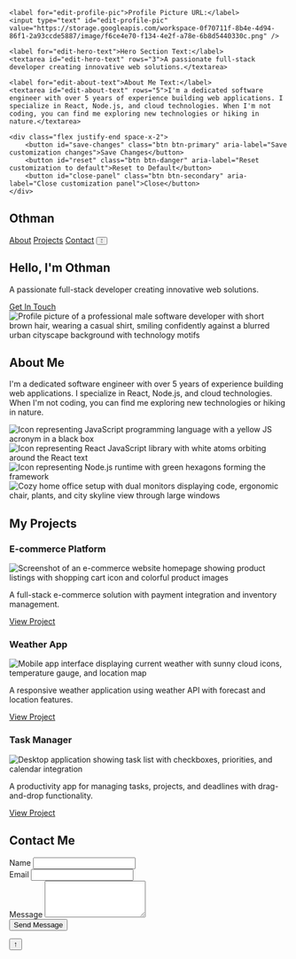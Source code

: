     <label for="edit-profile-pic">Profile Picture URL:</label>
    <input type="text" id="edit-profile-pic" value="https://storage.googleapis.com/workspace-0f70711f-8b4e-4d94-86f1-2a93ccde5887/image/f6ce4e70-f134-4e2f-a78e-6b8d5440330c.png" />

    <label for="edit-hero-text">Hero Section Text:</label>
    <textarea id="edit-hero-text" rows="3">A passionate full-stack developer creating innovative web solutions.</textarea>

    <label for="edit-about-text">About Me Text:</label>
    <textarea id="edit-about-text" rows="5">I'm a dedicated software engineer with over 5 years of experience building web applications. I specialize in React, Node.js, and cloud technologies. When I'm not coding, you can find me exploring new technologies or hiking in nature.</textarea>

    <div class="flex justify-end space-x-2">
        <button id="save-changes" class="btn btn-primary" aria-label="Save customization changes">Save Changes</button>
        <button id="reset" class="btn btn-danger" aria-label="Reset customization to default">Reset to Default</button>
        <button id="close-panel" class="btn btn-secondary" aria-label="Close customization panel">Close</button>
    </div>
</div>

<!-- Navigation -->
<nav class="bg-white dark:bg-gray-800 shadow-lg fixed top-0 w-full z-50">
    <div class="max-w-7xl mx-auto px-4 sm:px-6 lg:px-8">
        <div class="flex justify-between h-16">
            <div class="flex items-center">
                <h1 id="nav-name" class="text-xl font-bold cursor-pointer" title="Double-click to customize">Othman</h1>
            </div>
            <div class="flex items-center space-x-4">
                <a href="#about" class="hover:text-blue-500">About</a>
                <a href="#projects" class="hover:text-blue-500">Projects</a>
                <a href="#contact" class="hover:text-blue-500">Contact</a>
                <button id="theme-toggle" class="p-2 rounded-full bg-gray-200 dark:bg-gray-700" aria-label="Toggle theme">
                    <svg id="sun-icon" class="w-5 h-5" fill="none" viewBox="0 0 24 24" stroke="currentColor">
                        <path stroke-linecap="round" stroke-linejoin="round" stroke-width="2" d="M12 3v1m0 16v1m9-9h-1M4 12H3m15.364 6.364l-.707-.707M6.343 6.343l-.707-.707m12.728 0l-.707.707M6.343 17.657l-.707.707M16 12a4 4 0 11-8 0 4 4 0 018 0z" />
                    </svg>
                    <svg id="moon-icon" class="hidden w-5 h-5" fill="none" viewBox="0 0 24 24" stroke="currentColor">
                        <path stroke-linecap="round" stroke-linejoin="round" stroke-width="2" d="M20.354 15.354A9 9 0 018.646 3.646 9.003 9.003 0 0012 21a9.003 9.003 0 008.354-5.646z" />
                    </svg>
                </button>
            </div>
        </div>
    </div>
</nav>

<!-- Hero Section -->
<section class="hero-bg text-white py-20">
    <div class="max-w-7xl mx-auto px-4 sm:px-6 lg:px-8 flex flex-col md:flex-row items-center">
        <div class="md:w-1/2">
            <h2 id="hero-name" class="text-5xl font-bold mb-4">Hello, I'm Othman</h2>
            <p id="hero-text" class="text-xl mb-8">A passionate full-stack developer creating innovative web solutions.</p>
            <a href="#contact" class="bg-white text-blue-600 px-6 py-3 rounded-full font-semibold hover:bg-gray-100 transition">Get In Touch</a>
        </div>
        <div class="md:w-1/2 mt-8 md:mt-0">
            <img id="profile-pic" src="https://storage.googleapis.com/workspace-0f70711f-8b4e-4d94-86f1-2a93ccde5887/image/f6ce4e70-f134-4e2f-a78e-6b8d5440330c.png" alt="Profile picture of a professional male software developer with short brown hair, wearing a casual shirt, smiling confidently against a blurred urban cityscape background with technology motifs" class="rounded-full mx-auto md:mx-0 shadow-lg w-64 h-64 object-cover" onerror="this.style.display='none';" />
        </div>
    </div>
</section>

<!-- About Section -->
<section id="about" class="py-20 bg-white dark:bg-gray-800">
    <div class="max-w-7xl mx-auto px-4 sm:px-6 lg:px-8">
        <h2 class="text-3xl font-bold text-center mb-12">About Me</h2>
        <div class="grid md:grid-cols-2 gap-8 items-center">
            <div>
                <p id="about-text" class="text-lg mb-4">I'm a dedicated software engineer with over 5 years of experience building web applications. I specialize in React, Node.js, and cloud technologies. When I'm not coding, you can find me exploring new technologies or hiking in nature.</p>
                <div class="flex space-x-4">
                    <img src="https://storage.googleapis.com/workspace-0f70711f-8b4e-4d94-86f1-2a93ccde5887/image/502c1720-026d-49b5-bc63-aff70abc12ab.png" alt="Icon representing JavaScript programming language with a yellow JS acronym in a black box" class="w-16 h-16" onerror="this.style.display='none';" />
                    <img src="https://storage.googleapis.com/workspace-0f70711f-8b4e-4d94-86f1-2a93ccde5887/image/7f2ad479-5dce-4430-ba4d-fcff2c8d7eca.png" alt="Icon representing React JavaScript library with white atoms orbiting around the React text" class="w-16 h-16" onerror="this.style.display='none';" />
                    <img src="https://storage.googleapis.com/workspace-0f70711f-8b4e-4d94-86f1-2a93ccde5887/image/6a63ec3f-ebf9-4eb6-929a-ba56c6b5ebc7.png" alt="Icon representing Node.js runtime with green hexagons forming the framework" class="w-16 h-16" onerror="this.style.display='none';" />
                </div>
            </div>
            <div>
                <img src="https://storage.googleapis.com/workspace-0f70711f-8b4e-4d94-86f1-2a93ccde5887/image/b17c2443-c75e-4789-a680-fcdc0cabb551.png" alt="Cozy home office setup with dual monitors displaying code, ergonomic chair, plants, and city skyline view through large windows" class="rounded-lg shadow-lg" onerror="this.style.display='none';" />
            </div>
        </div>
    </div>
</section>

<!-- Projects Section -->
<section id="projects" class="py-20 bg-gray-100 dark:bg-gray-900">
    <div class="max-w-7xl mx-auto px-4 sm:px-6 lg:px-8">
        <h2 class="text-3xl font-bold text-center mb-12">My Projects</h2>
        <div class="grid md:grid-cols-3 gap-8">
            <div class="project-card bg-white dark:bg-gray-800 rounded-lg shadow-lg p-6">
                <h3 class="text-xl font-semibold mb-4">E-commerce Platform</h3>
                <img src="https://storage.googleapis.com/workspace-0f70711f-8b4e-4d94-86f1-2a93ccde5887/image/f7f682ed-85f8-46f0-9227-76fe5ed703dc.png" alt="Screenshot of an e-commerce website homepage showing product listings with shopping cart icon and colorful product images" class="w-full h-32 object-cover rounded mb-4" onerror="this.style.display='none';" />
                <p class="mb-4">A full-stack e-commerce solution with payment integration and inventory management.</p>
                <a href="#" class="text-blue-500 hover:text-blue-700">View Project</a>
            </div>
            <div class="project-card bg-white dark:bg-gray-800 rounded-lg shadow-lg p-6">
                <h3 class="text-xl font-semibold mb-4">Weather App</h3>
                <img src="https://storage.googleapis.com/workspace-0f70711f-8b4e-4d94-86f1-2a93ccde5887/image/d448916e-3730-4c8f-ac41-8603c32c0dd4.png" alt="Mobile app interface displaying current weather with sunny cloud icons, temperature gauge, and location map" class="w-full h-32 object-cover rounded mb-4" onerror="this.style.display='none';" />
                <p class="mb-4">A responsive weather application using weather API with forecast and location features.</p>
                <a href="#" class="text-blue-500 hover:text-blue-700">View Project</a>
            </div>
            <div class="project-card bg-white dark:bg-gray-800 rounded-lg shadow-lg p-6">
                <h3 class="text-xl font-semibold mb-4">Task Manager</h3>
                <img src="https://storage.googleapis.com/workspace-0f70711f-8b4e-4d94-86f1-2a93ccde5887/image/1e7c5a83-d0d9-4d3d-ab8f-ff2217f40ba7.png" alt="Desktop application showing task list with checkboxes, priorities, and calendar integration" class="w-full h-32 object-cover rounded mb-4" onerror="this.style.display='none';" />
                <p class="mb-4">A productivity app for managing tasks, projects, and deadlines with drag-and-drop functionality.</p>
                <a href="#" class="text-blue-500 hover:text-blue-700">View Project</a>
            </div>
        </div>
    </div>
</section>

<!-- Contact Section -->
<section id="contact" class="py-20 bg-white dark:bg-gray-800">
    <div class="max-w-7xl mx-auto px-4 sm:px-6 lg:px-8">
        <h2 class="text-3xl font-bold text-center mb-12">Contact Me</h2>
        <form id="contact-form" class="space-y-4">
            <div>
                <label for="name">Name</label>
                <input type="text" id="name" name="name" class="w-full p-3 border rounded-lg dark:bg-gray-700 dark:border-gray-600" required />
            </div>
            <div>
                <label for="email">Email</label>
                <input type="email" id="email" name="email" class="w-full p-3 border rounded-lg dark:bg-gray-700 dark:border-gray-600" required />
            </div>
            <div>
                <label for="message">Message</label>
                <textarea id="message" name="message" rows="4" class="w-full p-3 border rounded-lg dark:bg-gray-700 dark:border-gray-600" required></textarea>
            </div>
            <button type="submit" class="w-full bg-blue-500 text-white p-3 rounded-lg hover:bg-blue-600 transition">Send Message</button>
        </form>
        <p id="form-message" class="text-center mt-4"></p>
    </div>
</section>

<!-- Scroll to Top Button -->
<button id="scroll-to-top" class="scroll-to-top" aria-label="Scroll to top">↑</button>

<!-- JavaScript -->
<script>
    // Theme Toggle
    const themeToggle = document.getElementById('theme-toggle');
    const sunIcon = document.getElementById('sun-icon');
    const moonIcon = document.getElementById('moon-icon');
    const body = document.body;

    themeToggle.addEventListener('click', () => {
        body.classList.toggle('dark');
        sunIcon.classList.toggle('hidden');
        moonIcon.classList.toggle('hidden');
    });

    // Scroll to Top
    const scrollToTopBtn = document.getElementById('scroll-to-top');

    window.addEventListener('scroll', () => {
        if (window.pageYOffset > 100) {
            scrollToTopBtn.style.display = 'block';
        } else {
            scrollToTopBtn.style.display = 'none';
        }
    });

    scrollToTopBtn.addEventListener('click', () => {
        window.scrollTo({ top: 0, behavior: 'smooth' });
    });

    // Contact Form Validation
    const contactForm = document.getElementById('contact-form');
    const formMessage = document.getElementById('form-message');

    contactForm.addEventListener('submit', (e) => {
        e.preventDefault();
        const name = document.getElementById('name').value;
        const email = document.getElementById('email').value;
        const message = document.getElementById('message').value;

        if (name && email && message) {
            const emailRegex = /^[^\s@]+@[^\s@]+\.[^\s@]+$/;
            if (emailRegex.test(email)) {
                formMessage.textContent = "Thank you for your message! I'll get back to you soon.";
                formMessage.className = 'text-green-500';
                contactForm.reset();
            } else {
                formMessage.textContent = 'Please enter a valid email address.';
                formMessage
